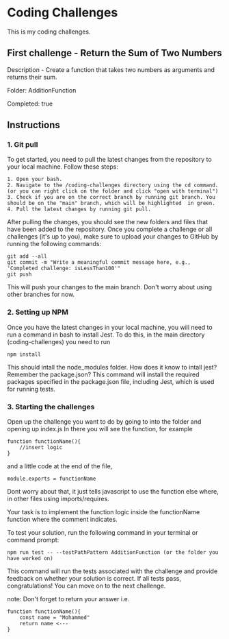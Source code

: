 # Coding Challenges

This is my coding challenges.

## First challenge - Return the Sum of Two Numbers
Description - Create a function that takes two numbers as arguments and returns their sum.

Folder: AdditionFunction

Completed: true

## Instructions

### 1. Git pull


To get started, you need to pull the latest changes from the repository to your local machine. Follow these steps:

    1. Open your bash.
    2. Navigate to the /coding-challenges directory using the cd command. (or you can right click on the folder and click "open with terminal")
    3. Check if you are on the correct branch by running git branch. You should be on the "main" branch, which will be highlighted  in green.
    4. Pull the latest changes by running git pull.

After pulling the changes, you should see the new folders and files that have been added to the repository.
Once you complete a challenge or all challenges (it's up to you), make sure to upload your changes to GitHub by running the following commands:

```
git add --all
git commit -m "Write a meaningful commit message here, e.g., 'Completed challenge: isLessThan100'"
git push
```
This will push your changes to the main branch. Don't worry about using other branches for now.


### 2. Setting up NPM
Once you have the latest changes in your local machine, you will need to run a command in bash to install Jest.
To do this, in the main directory (coding-challenges) you need to run 
```
npm install
```
This should intall the node_modules folder. How does it know to intall jest? Remember the package.json? This command will install the required packages specified in the package.json file, including Jest, which is used for running tests.

### 3. Starting the challenges

Open up the challenge you want to do by going to into the folder and opening up index.js
In there you will see the function, for example
```
function functionName(){
    //insert logic
}
```
and a little code at the end of the file, 
```
module.exports = functionName
```
Dont worry about that, it just tells javascript to use the function else where, in other files using imports/requires.


Your task is to implement the function logic inside the functionName function where the comment indicates.

To test your solution, run the following command in your terminal or command prompt:

```
npm run test -- --testPathPattern AdditionFunction (or the folder you have worked on)

```



This command will run the tests associated with the challenge and provide feedback on whether your solution is correct.
If all tests pass, congratulations! You can move on to the next challenge.

note: Don't forget to return your answer
i.e.

```
function functionName(){
    const name = "Mohammed"
    return name <--- 
}

```